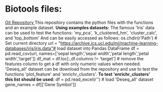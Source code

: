 # Biotools files:
<a href="https://github.com/SaarEzagouri980/SaarEzagouri980.github.io/edit/main/Biotools/"> Git Repository </a>
This repository contains the python files with the functions and an example dataset.
**Using examples datasets:**
The famous 'Iris' data can be used to test the functions: 'my_pca', 'k_clustered_hm', 'cluster_calc', and 'top_bottom'
And can be easily accessed as follows: 
os.chdir(r'Path') # Set current directory
url = "https://archive.ics.uci.edu/ml/machine-learning-databases/iris/iris.data"# load dataset into Pandas DataFrame
df = pd.read_csv(url, names=['sepal length','sepal width','petal length','petal width','target'])
df_mat = df.loc[:,df.columns != 'target'] # remove the features column to get a df with only numeric values when needed.
'Deseq_all' dataset can be download from the repository and use to test the functions 'plot_feature' and 'enrichr_clusters'. 
**To test 'enrichr_clusters' this list should be used:**
df = pd.read_excel(r'') # load  'Deseq_all' dataset
gene_names = df[['Gene Symbol']]



